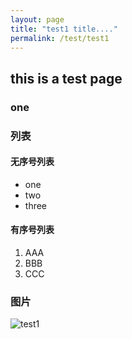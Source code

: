 ```yaml
---
layout: page
title: "test1 title...."
permalink: /test/test1
---
```


## this is a test page

### one


### 列表
#### 无序号列表
- one
- two
- three
#### 有序号列表
1. AAA
2. BBB
3. CCC
### 图片
![test1](./test.png)